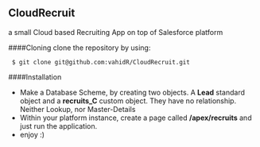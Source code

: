 ## CloudRecruit

a small Cloud based Recruiting App on top of Salesforce platform

####Cloning
clone the repository by using: 

     $ git clone git@github.com:vahidR/CloudRecruit.git

####Installation
* Make a Database Scheme, by creating two objects. A __Lead__ standard object and a __recruits_C__ custom object. They have no relationship. Neither Lookup, nor Master-Details
* Within your platform instance, create a page called __/apex/recruits__ and just run the application.
* enjoy :)
